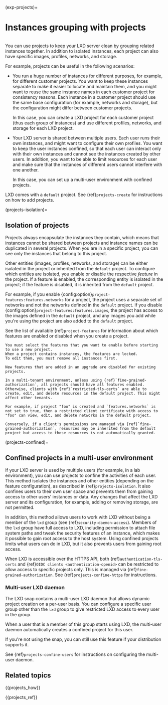(exp-projects)=
# Instances grouping with projects

```{youtube} https://www.youtube.com/watch?v=cUHkgg6TovM
```

You can use projects to keep your LXD server clean by grouping related instances together.
In addition to isolated instances, each project can also have specific images, profiles, networks, and storage.

For example, projects can be useful in the following scenarios:

- You run a huge number of instances for different purposes, for example, for different customer projects.
  You want to keep these instances separate to make it easier to locate and maintain them, and you might want to reuse the same instance names in each customer project for consistency reasons.
  Each instance in a customer project should use the same base configuration (for example, networks and storage), but the configuration might differ between customer projects.

  In this case, you can create a LXD project for each customer project (thus each group of instances) and use different profiles, networks, and storage for each LXD project.
- Your LXD server is shared between multiple users.
  Each user runs their own instances, and might want to configure their own profiles.
  You want to keep the user instances confined, so that each user can interact only with their own instances and cannot see the instances created by other users.
  In addition, you want to be able to limit resources for each user and make sure that the instances of different users cannot interfere with one another.

  In this case, you can set up a multi-user environment with confined projects.

LXD comes with a `default` project.
See {ref}`projects-create` for instructions on how to add projects.

(projects-isolation)=
## Isolation of projects

Projects always encapsulate the instances they contain, which means that instances cannot be shared between projects and instance names can be duplicated in several projects.
When you are in a specific project, you can see only the instances that belong to this project.

Other entities (images, profiles, networks, and storage) can be either isolated in the project or inherited from the `default` project.
To configure which entities are isolated, you enable or disable the respective *feature* in the project.
If a feature is enabled, the corresponding entity is isolated in the project; if the feature is disabled, it is inherited from the `default` project.

For example, if you enable {config:option}`project-features:features.networks` for a project, the project uses a separate set of networks and not the networks defined in the `default` project. If you disable {config:option}`project-features:features.images`, the project has access to the images defined in the `default` project, and any images you add while you're using the project are also added to the `default` project.

See the list of available {ref}`project-features` for information about which features are enabled or disabled when you create a project.

```{note}
You must select the features that you want to enable before starting to use a new project.
When a project contains instances, the features are locked.
To edit them, you must remove all instances first.

New features that are added in an upgrade are disabled for existing projects.
```

```{important}
In a multi-tenant environment, unless using {ref}`fine-grained-authorization`, all projects should have all features enabled.
Otherwise, clients with {ref}`restricted-tls-certs` are able to create, edit, and delete resources in the default project. This might affect other tenants.

For example, if project "foo" is created and `features.networks` is not set to true, then a restricted client certificate with access to "foo" can view, edit, and delete networks in the default project.

Conversely, if a client's permissions are managed via {ref}`fine-grained-authorization`, resources may be inherited from the default project but access to those resources is not automatically granted.
```

(projects-confined)=
## Confined projects in a multi-user environment

If your LXD server is used by multiple users (for example, in a lab environment), you can use projects to confine the activities of each user.
This method isolates the instances and other entities (depending on the feature configuration), as described in {ref}`projects-isolation`.
It also confines users to their own user space and prevents them from gaining access to other users' instances or data.
Any changes that affect the LXD server and its configuration, for example, adding or removing storage, are not permitted.

In addition, this method allows users to work with LXD without being a member of the `lxd` group (see {ref}`security-daemon-access`).
Members of the `lxd` group have full access to LXD, including permission to attach file system paths and tweak the security features of an instance, which makes it possible to gain root access to the host system.
Using confined projects limits what users can do in LXD, but it also prevents users from gaining root access.

When LXD is accessible over the HTTPS API, both {ref}`authentication-tls-certs` and {ref}`OIDC clients <authentication-openid>` can be restricted to allow access to specific projects only.
This is managed via {ref}`fine-grained-authorization`.
See {ref}`projects-confine-https` for instructions.

### Multi-user LXD daemon
The LXD snap contains a multi-user LXD daemon that allows dynamic project creation on a per-user basis.
You can configure a specific user group other than the `lxd` group to give restricted LXD access to every user in the group.

When a user that is a member of this group starts using LXD, the multi-user daemon automatically creates a confined project for this user.

If you're not using the snap, you can still use this feature if your distribution supports it.

See {ref}`projects-confine-users` for instructions on configuring the multi-user daemon.

## Related topics

{{projects_how}}

{{projects_ref}}
